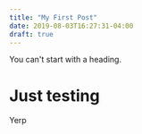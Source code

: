 ```yaml
---
title: "My First Post"
date: 2019-08-03T16:27:31-04:00
draft: true
---
```


You can't start with a heading.





# Just testing

Yerp

